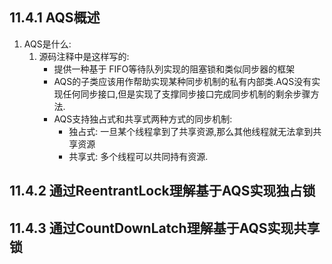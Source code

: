 ## 11.4.1 AQS概述
1. AQS是什么:  
    1. 源码注释中是这样写的:
        - 提供一种基于 FIFO等待队列实现的阻塞锁和类似同步器的框架
        - AQS的子类应该用作帮助实现某种同步机制的私有内部类.AQS没有实现任何同步接口,但是实现了支撑同步接口完成同步机制的剩余步骤方法.
        - AQS支持独占式和共享式两种方式的同步机制:  
            - 独占式: 一旦某个线程拿到了共享资源,那么其他线程就无法拿到共享资源
            - 共享式: 多个线程可以共同持有资源.
## 11.4.2 通过ReentrantLock理解基于AQS实现独占锁
## 11.4.3 通过CountDownLatch理解基于AQS实现共享锁